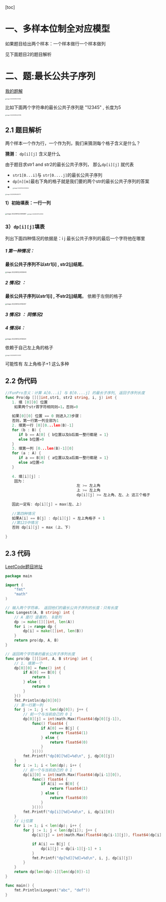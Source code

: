 

[toc]



# 一、多样本位制全对应模型



如果题目给出两个样本：一个样本做行一个样本做列

见下面题目2的题目解析

# 二、题:最长公共子序列

[我的题解](https://leetcode.cn/problems/longest-common-subsequence/solution/-by-lin-xia-5-6xrq/)



<img src="pic/%E5%B0%9D%E8%AF%95%E6%A8%A1%E5%9E%8B3_%E6%9C%80%E9%95%BF%E5%85%AC%E5%85%B1%E5%AD%90%E5%BA%8F%E5%88%97.assets/image-20220809163713166.png" alt="image-20220809163713166" style="zoom:25%;" />

比如下面两个字符串的最长公共子序列是 "12345" , 长度为5

<img src="pic/%E5%B0%9D%E8%AF%95%E6%A8%A1%E5%9E%8B3_%E6%9C%80%E9%95%BF%E5%85%AC%E5%85%B1%E5%AD%90%E5%BA%8F%E5%88%97.assets/image-20220809164227085.png" alt="image-20220809164227085" style="zoom: 25%;" />



## 2.1 题目解析

两个样本一个作为行，一个作为列，我们来猜测每个格子含义是什么？

**猜测**： `dp[i][j]` 含义是什么

由于题目求str1 and str2的最长公共子序列， 那么`dp[i][j]` 就代表 

- `str1[0...i]`与 `str[0....j]`的最长公共子序列
- `dp[n][m]`最右下角的格子就是我们要的两个str的最长公共子序列的答案
- <img src="pic/3%E5%B0%9D%E8%AF%95%E6%A8%A13_%E6%9C%80%E9%95%BF%E5%85%AC%E5%85%B1%E5%AD%90%E5%BA%8F%E5%88%97.assets/image-20220810223839634.png" alt="image-20220810223839634" style="zoom:25%;" />

<img src="pic/%E5%B0%9D%E8%AF%95%E6%A8%A1%E5%9E%8B3_%E6%9C%80%E9%95%BF%E5%85%AC%E5%85%B1%E5%AD%90%E5%BA%8F%E5%88%97.assets/image-20220809164957171.png" alt="image-20220809164957171" style="zoom:25%;" />





**1）初始填表：一行一列**

<img src="pic/3%E5%B0%9D%E8%AF%95%E6%A8%A13_%E6%9C%80%E9%95%BF%E5%85%AC%E5%85%B1%E5%AD%90%E5%BA%8F%E5%88%97.assets/image-20220810223906881.png" alt="image-20220810223906881" style="zoom: 33%;" />

<img src="pic/%E5%B0%9D%E8%AF%95%E6%A8%A1%E5%9E%8B3_%E6%9C%80%E9%95%BF%E5%85%AC%E5%85%B1%E5%AD%90%E5%BA%8F%E5%88%97.assets/image-20220809170239138.png" alt="image-20220809170239138" style="zoom:25%;" />

### 3）`dp[i][j]`填表

列出下面四种情况的依据是：i j 最长公共子序列的最后一个字符他在哪里

##### 1 第一种情况：

 **最长公共子序列不以str1[i] , str2[j]结尾**。



<img src="pic/3%E5%B0%9D%E8%AF%95%E6%A8%A13_%E6%9C%80%E9%95%BF%E5%85%AC%E5%85%B1%E5%AD%90%E5%BA%8F%E5%88%97.assets/image-20220810224008445.png" alt="image-20220810224008445" style="zoom:33%;" />





 

##### 2 情况2 ：

 **最长公共子序列以str1[i] , 不str2[j]结尾**。 依赖于左侧的格子

<img src="pic/3%E5%B0%9D%E8%AF%95%E6%A8%A13_%E6%9C%80%E9%95%BF%E5%85%AC%E5%85%B1%E5%AD%90%E5%BA%8F%E5%88%97.assets/image-20220810224106407.png" alt="image-20220810224106407" style="zoom:33%;" />

##### 3 情况3 ： 同情况2

##### 4 情况4：

<img src="pic/3%E5%B0%9D%E8%AF%95%E6%A8%A13_%E6%9C%80%E9%95%BF%E5%85%AC%E5%85%B1%E5%AD%90%E5%BA%8F%E5%88%97.assets/image-20220810224136024.png" alt="image-20220810224136024" style="zoom:33%;" />

依赖于自己左上角的格子

<img src="pic/%E5%B0%9D%E8%AF%95%E6%A8%A1%E5%9E%8B3_%E6%9C%80%E9%95%BF%E5%85%AC%E5%85%B1%E5%AD%90%E5%BA%8F%E5%88%97.assets/image-20220809170723787.png" alt="image-20220809170723787" style="zoom:25%;" />



可能性有 左上角格子+1 这么多种



## 2.2 伪代码

```go
//FunPro含义：计算 A[0...i] 与 B[0....j] 的最长子序列, 返回子序列长度
func Pro(dp [][]int,str1, str2 string, i, j) int {
   1. 填 [0][0] 位置 
   	如果两个str首字符相同则=1，否则=0
   
   如果[0][0] 位置 == 0 则进入23步骤：
   否则，第一行第一列全部为1
   2. 填第一行 [0][0...len(B)-1]
   for (b : B) {
      if b == A[0] { b位置以及b后面一整行都是 = 1}
      else b位置=0
   }
   3. 填第一列 [0...len(B)-1][0] 
   for (a : A) {
      if a == B[0] { a位置以及a后面一整行都是 = 1}
      else a位置=0
   }
   
   4. 填[i][j] :
  	因为：
   								左 >= 左上角
   								上 >= 左上角
   								dp[i][j] >= 左上角、左、上 这三个格子
   
   因此一定有: dp[i][j] = max(左、上)
   	
   //第四种情况
   如果A[i] == B[j] : dp[i][j] = 左上角格子 + 1
   //第123中情况
   否则 dp[i][j] = max (上、下)
  	
}
```



## 2.3 代码

[LeetCode题目地址](https://leetcode.cn/problems/longest-common-subsequence/)

```go
package main

import (
	"fmt"
	"math"
)

// 输入两个字符串， 返回他们的最长公共子序列的长度：只有长度
func Longest(A, B string) int {
	// A 是行 竖着的， B是列
	dp := make([][]int, len(A))
	for i := range dp {
		dp[i] = make([]int, len(B))
	}
	return pro(dp, A, B)
}

// 返回两个字符串的最长公共子序列长度
func pro(dp [][]int, A, B string) int {
	// 1. 填第一个
	dp[0][0] = func() int {
		if A[0] == B[0] {
			return 1
		} else {
			return 0
		}
	}()
	fmt.Println(dp[0][0])
	// 第一行第一列
	for j := 1; j < len(dp[0]); j++ {
		// 前一个与当前自己的 0 1
		dp[0][j] = int(math.Max(float64(dp[0][j-1]),
			func() float64 {
				if A[0] == B[j] {
					return float64(1)
				} else {
					return float64(0)
				}
			}()))
		fmt.Printf("dp[0][%d]=%d\n", j, dp[0][j])
	}
	for i := 1; i < len(dp); i++ {
		// 前一个与当前自己的 0 1
		dp[i][0] = int(math.Max(float64(dp[i-1][0]),
			func() float64 {
				if A[i] == B[0] {
					return float64(1)
				} else {
					return float64(0)
				}
			}()))
		fmt.Printf("dp[i][%d]=%d\n", i, dp[i][0])
	}
	// ij位置
	for i := 1; i < len(dp); i++ {
		for j := 1; j < len(dp[i]); j++ {
			dp[i][j] = int(math.Max(float64(dp[i-1][j]), float64(dp[i][j-1])))

			if A[i] == B[j] {
				dp[i][j] = dp[i-1][j-1] + 1
			}
			fmt.Printf("dp[%d][%d]=%d\n", i, j, dp[i][j])
		}
	}
	return dp[len(dp)-1][len(dp[0])-1]
}

func main() {
	fmt.Println(Longest("abc", "def"))
}

```


